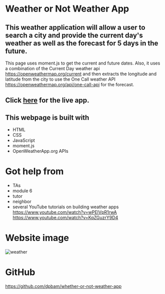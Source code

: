 # Weather or Not Weather App

## This weather application will allow a user to search a city and provide the current day's weather as well as the forecast for 5 days in the future.

This page uses moment.js to get the current and future dates. Also, it uses a combination of the Current Day weather api https://openweathermap.org/current and then extracts the longitude and latitude from the city to use the One Call weather API https://openweathermap.org/api/one-call-api for the forecast.

## Click [here](https://dpbam.github.io/whether-or-not-weather-app/) for the live app.

## This webpage is built with

- HTML
- CSS
- JavaScript
- moment.js
- OpenWeatherApp.org APIs

# Got help from

- TAs
- module 6
- tutor
- neighbor
- several YouTube tutorials on building weather apps
  https://www.youtube.com/watch?v=wPElVpR1rwA
  https://www.youtube.com/watch?v=KqZGuzrY9D4

# Website image

![weather](https://user-images.githubusercontent.com/82355287/142685172-ca089987-b775-474f-994b-ba59f47ddfd4.png)

# GitHub

https://github.com/dpbam/whether-or-not-weather-app
